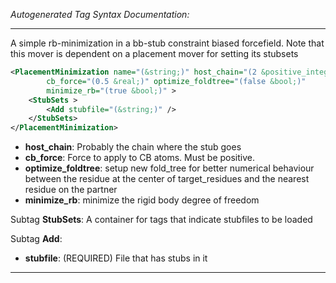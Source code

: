 _Autogenerated Tag Syntax Documentation:_

---
A simple rb-minimization in a bb-stub constraint biased forcefield. Note that this mover is dependent on a placement mover for setting its stubsets

```xml
<PlacementMinimization name="(&string;)" host_chain="(2 &positive_integer;)"
        cb_force="(0.5 &real;)" optimize_foldtree="(false &bool;)"
        minimize_rb="(true &bool;)" >
    <StubSets >
        <Add stubfile="(&string;)" />
    </StubSets>
</PlacementMinimization>
```

-   **host_chain**: Probably the chain where the stub goes
-   **cb_force**: Force to apply to CB atoms.  Must be positive.
-   **optimize_foldtree**: setup new fold_tree for better numerical behaviour between the residue at the center of target_residues and the nearest residue on the partner
-   **minimize_rb**: minimize the rigid body degree of freedom


Subtag **StubSets**:   A container for tags that indicate stubfiles to be loaded



Subtag **Add**:   

-   **stubfile**: (REQUIRED) File that has stubs in it

---
